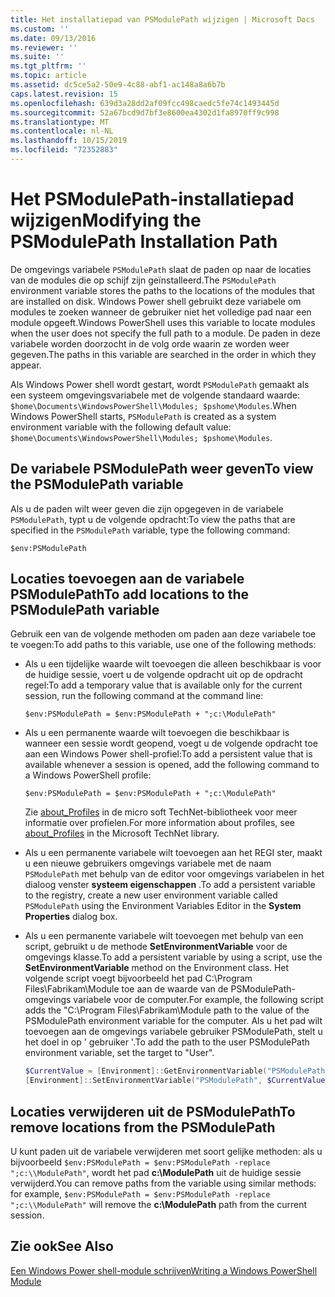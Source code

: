 ```yaml
---
title: Het installatiepad van PSModulePath wijzigen | Microsoft Docs
ms.custom: ''
ms.date: 09/13/2016
ms.reviewer: ''
ms.suite: ''
ms.tgt_pltfrm: ''
ms.topic: article
ms.assetid: dc5ce5a2-50e9-4c88-abf1-ac148a8a6b7b
caps.latest.revision: 15
ms.openlocfilehash: 639d3a28dd2af09fcc498caedc5fe74c1493445d
ms.sourcegitcommit: 52a67bcd9d7bf3e8600ea4302d1fa8970ff9c998
ms.translationtype: MT
ms.contentlocale: nl-NL
ms.lasthandoff: 10/15/2019
ms.locfileid: "72352883"
---
```

# <a name="modifying-the-psmodulepath-installation-path"></a><span data-ttu-id="1005b-102">Het PSModulePath-installatiepad wijzigen</span><span class="sxs-lookup"><span data-stu-id="1005b-102">Modifying the PSModulePath Installation Path</span></span>

<span data-ttu-id="1005b-103">De omgevings variabele `PSModulePath` slaat de paden op naar de locaties van de modules die op schijf zijn geïnstalleerd.</span><span class="sxs-lookup"><span data-stu-id="1005b-103">The `PSModulePath` environment variable stores the paths to the locations of the modules that are installed on disk.</span></span> <span data-ttu-id="1005b-104">Windows Power shell gebruikt deze variabele om modules te zoeken wanneer de gebruiker niet het volledige pad naar een module opgeeft.</span><span class="sxs-lookup"><span data-stu-id="1005b-104">Windows PowerShell uses this variable to locate modules when the user does not specify the full path to a module.</span></span> <span data-ttu-id="1005b-105">De paden in deze variabele worden doorzocht in de volg orde waarin ze worden weer gegeven.</span><span class="sxs-lookup"><span data-stu-id="1005b-105">The paths in this variable are searched in the order in which they appear.</span></span>

<span data-ttu-id="1005b-106">Als Windows Power shell wordt gestart, wordt `PSModulePath` gemaakt als een systeem omgevingsvariabele met de volgende standaard waarde: `$home\Documents\WindowsPowerShell\Modules; $pshome\Modules`.</span><span class="sxs-lookup"><span data-stu-id="1005b-106">When Windows PowerShell starts, `PSModulePath` is created as a system environment variable with the following default value: `$home\Documents\WindowsPowerShell\Modules; $pshome\Modules`.</span></span>

## <a name="to-view-the-psmodulepath-variable"></a><span data-ttu-id="1005b-107">De variabele PSModulePath weer geven</span><span class="sxs-lookup"><span data-stu-id="1005b-107">To view the PSModulePath variable</span></span>

<span data-ttu-id="1005b-108">Als u de paden wilt weer geven die zijn opgegeven in de variabele `PSModulePath`, typt u de volgende opdracht:</span><span class="sxs-lookup"><span data-stu-id="1005b-108">To view the paths that are specified in the `PSModulePath` variable, type the following command:</span></span>

`$env:PSModulePath`

## <a name="to-add-locations-to-the-psmodulepath-variable"></a><span data-ttu-id="1005b-109">Locaties toevoegen aan de variabele PSModulePath</span><span class="sxs-lookup"><span data-stu-id="1005b-109">To add locations to the PSModulePath variable</span></span>

<span data-ttu-id="1005b-110">Gebruik een van de volgende methoden om paden aan deze variabele toe te voegen:</span><span class="sxs-lookup"><span data-stu-id="1005b-110">To add paths to this variable, use one of the following methods:</span></span>

- <span data-ttu-id="1005b-111">Als u een tijdelijke waarde wilt toevoegen die alleen beschikbaar is voor de huidige sessie, voert u de volgende opdracht uit op de opdracht regel:</span><span class="sxs-lookup"><span data-stu-id="1005b-111">To add a temporary value that is available only for the current session, run the following command at the command line:</span></span>

  `$env:PSModulePath = $env:PSModulePath + ";c:\ModulePath"`

- <span data-ttu-id="1005b-112">Als u een permanente waarde wilt toevoegen die beschikbaar is wanneer een sessie wordt geopend, voegt u de volgende opdracht toe aan een Windows Power shell-profiel:</span><span class="sxs-lookup"><span data-stu-id="1005b-112">To add a persistent value that is available whenever a session is opened, add the following command to a Windows PowerShell profile:</span></span>

  `$env:PSModulePath = $env:PSModulePath + ";c:\ModulePath"`

  <span data-ttu-id="1005b-113">Zie [about_Profiles](/powershell/module/microsoft.powershell.core/about/about_profiles) in de micro soft TechNet-bibliotheek voor meer informatie over profielen.</span><span class="sxs-lookup"><span data-stu-id="1005b-113">For more information about profiles, see [about_Profiles](/powershell/module/microsoft.powershell.core/about/about_profiles) in the Microsoft TechNet library.</span></span>

- <span data-ttu-id="1005b-114">Als u een permanente variabele wilt toevoegen aan het REGI ster, maakt u een nieuwe gebruikers omgevings variabele met de naam `PSModulePath` met behulp van de editor voor omgevings variabelen in het dialoog venster **systeem eigenschappen** .</span><span class="sxs-lookup"><span data-stu-id="1005b-114">To add a persistent variable to the registry, create a new user environment variable called `PSModulePath` using the Environment Variables Editor in the **System Properties** dialog box.</span></span>

- <span data-ttu-id="1005b-115">Als u een permanente variabele wilt toevoegen met behulp van een script, gebruikt u de methode **SetEnvironmentVariable** voor de omgevings klasse.</span><span class="sxs-lookup"><span data-stu-id="1005b-115">To add a persistent variable by using a script, use the **SetEnvironmentVariable** method on the Environment class.</span></span> <span data-ttu-id="1005b-116">Het volgende script voegt bijvoorbeeld het pad C:\Program Files\Fabrikam\Module toe aan de waarde van de PSModulePath-omgevings variabele voor de computer.</span><span class="sxs-lookup"><span data-stu-id="1005b-116">For example, the following script adds the "C:\Program Files\Fabrikam\Module path to the value of the PSModulePath environment variable for the computer.</span></span> <span data-ttu-id="1005b-117">Als u het pad wilt toevoegen aan de omgevings variabele gebruiker PSModulePath, stelt u het doel in op ' gebruiker '.</span><span class="sxs-lookup"><span data-stu-id="1005b-117">To add the path to the user PSModulePath environment variable, set the target to "User".</span></span>

  ```powershell
  $CurrentValue = [Environment]::GetEnvironmentVariable("PSModulePath", "Machine")
  [Environment]::SetEnvironmentVariable("PSModulePath", $CurrentValue + ";C:\Program Files\Fabrikam\Modules", "Machine")

  ```

## <a name="to-remove-locations-from-the-psmodulepath"></a><span data-ttu-id="1005b-118">Locaties verwijderen uit de PSModulePath</span><span class="sxs-lookup"><span data-stu-id="1005b-118">To remove locations from the PSModulePath</span></span>

<span data-ttu-id="1005b-119">U kunt paden uit de variabele verwijderen met soort gelijke methoden: als u bijvoorbeeld `$env:PSModulePath = $env:PSModulePath -replace ";c:\\ModulePath"`, wordt het pad **c:\ModulePath** uit de huidige sessie verwijderd.</span><span class="sxs-lookup"><span data-stu-id="1005b-119">You can remove paths from the variable using similar methods: for example, `$env:PSModulePath = $env:PSModulePath -replace ";c:\\ModulePath"` will remove the **c:\ModulePath** path from the current session.</span></span>

## <a name="see-also"></a><span data-ttu-id="1005b-120">Zie ook</span><span class="sxs-lookup"><span data-stu-id="1005b-120">See Also</span></span>

[<span data-ttu-id="1005b-121">Een Windows Power shell-module schrijven</span><span class="sxs-lookup"><span data-stu-id="1005b-121">Writing a Windows PowerShell Module</span></span>](./writing-a-windows-powershell-module.md)
